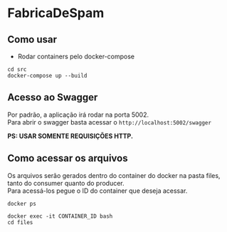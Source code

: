 # FabricaDeSpam

## Como usar

- Rodar containers pelo docker-compose

```PS
cd src
docker-compose up --build
```

## Acesso ao Swagger

Por padrão, a aplicação irá rodar na porta 5002.  
Para abrir o swagger basta acessar o `http://localhost:5002/swagger`

**PS: USAR SOMENTE REQUISIÇÕES HTTP.**

## Como acessar os arquivos

Os arquivos serão gerados dentro do container do docker na pasta files, tanto do consumer quanto do producer.  
 Para acessá-los pegue o ID do container que deseja acessar.

```PS
docker ps
```

```PS
docker exec -it CONTAINER_ID bash
cd files
```
